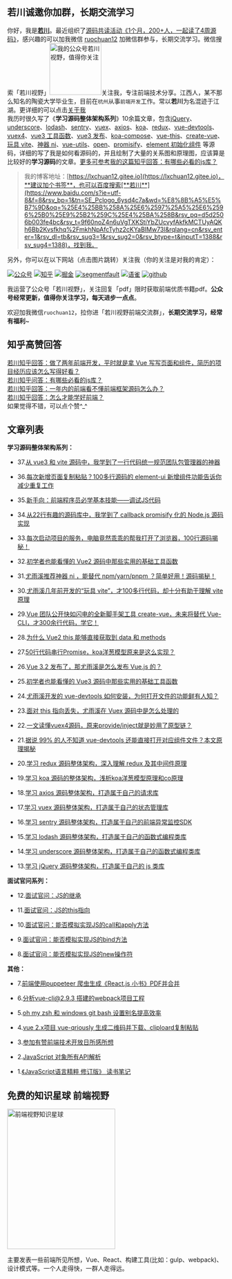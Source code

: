 ##  若川诚邀你加群，长期交流学习

你好，我是[**若川**](https://mp.weixin.qq.com/s/MwYIGKFGvx_qzthi20DehA)。最近组织了[源码共读活动《1个月，200+人，一起读了4周源码》](https://mp.weixin.qq.com/s?__biz=MzA5MjQwMzQyNw==&mid=2650756550&idx=1&sn=9acc5e30325963e455f53ec2f64c1fdd&chksm=8866564abf11df5c41307dba3eb84e8e14de900e1b3500aaebe802aff05b0ba2c24e4690516b&token=917686367&lang=zh_CN#rd)，感兴趣的可以加我微信 [ruochuan12](https://mp.weixin.qq.com/s?__biz=MzA5MjQwMzQyNw==&mid=2650756550&idx=1&sn=9acc5e30325963e455f53ec2f64c1fdd&chksm=8866564abf11df5c41307dba3eb84e8e14de900e1b3500aaebe802aff05b0ba2c24e4690516b&token=917686367&lang=zh_CN#rd) 加微信群参与，长期交流学习。微信搜索「若川视野」<img src="./README-images/wechat-mini.jpg"  width="120px" height="120px" title="我的公众号若川视野，值得你关注" alt="我的公众号若川视野，值得你关注"/>关注我，专注前端技术分享。江西人，某不那么知名的陶瓷大学毕业生，目前在`杭州`从事`前端开发`工作。常以**若川**为名混迹于江湖。更详细的可以点击[关于我](https://lxchuan12.gitee.io/about/)<br>
我历时很久写了《**学习源码整体架构系列**》10余篇文章，包含[jQuery](https://lxchuan12.gitee.io/jquery)、[underscore](https://lxchuan12.gitee.io/underscore)、[lodash](https://lxchuan12.gitee.io/lodash)、[sentry](https://lxchuan12.gitee.io/sentry)、[vuex](https://lxchuan12.gitee.io/vuex)、[axios](https://lxchuan12.gitee.io/axios)、[koa](https://lxchuan12.gitee.io/koa)、[redux](https://lxchuan12.gitee.io/redux)、[vue-devtools](https://lxchuan12.gitee.io/open-in-editor)、[vuex4](https://lxchuan12.gitee.io/vuex4)、[vue3 工具函数](https://lxchuan12.gitee.io/vue-next-utils)、[vue3 发布](https://lxchuan12.gitee.io/vue-next-release)、[koa-compose](https://lxchuan12.gitee.io/koa-compose)、[vue-this](https://lxchuan12.gitee.io/vue-this)、[create-vue](https://lxchuan12.gitee.io/create-vue)、[玩具 vite](https://lxchuan12.gitee.io/vue-dev-server/)、[神器 ni](https://lxchuan12.gitee.io/ni/)、[vue-utils](https://lxchuan12.gitee.io/vue-utils/)、[open](https://lxchuan12.gitee.io/open/)、[promisify](https://lxchuan12.gitee.io/promisify/)、[element 初始化组件](https://lxchuan12.gitee.io/element-new/) 等源码，详细的写了我是如何看源码的，并且绘制了大量的关系图和原理图，应该算是比较好的**学习源码**的文章。[更多可参考我的这篇知乎回答：有哪些必看的js库？](https://mp.weixin.qq.com/s?__biz=MzA5MjQwMzQyNw==&mid=2650746362&idx=1&sn=afe3a26cdbde1d423aae4fa99355f369&chksm=88662e76bf11a760a7f0a8565b9e8d52f5e4f056dc2682f213eec6475127d71f6f1d203d6c3a&token=1233343990&lang=zh_CN#rd)

> 我的博客地址：[https://lxchuan12.gitee.io](https://lxchuan12.gitee.io)，**建议加个书签**，也可以百度搜索[**若川**](https://www.baidu.com/s?ie=utf-8&f=8&rsv_bp=1&tn=SE_Pclogo_6ysd4c7a&wd=%E8%8B%A5%E5%B7%9D&oq=%25E4%25BB%258A%25E6%2597%25A5%25E6%2596%25B0%25E9%25B2%259C%25E4%25BA%258B&rsv_pq=d5d2506b003fe4bc&rsv_t=9f60noZ4n6uVgTXKStiYbZUcvyfAkfkMCTUyAQKh6Bb2Kvsfkhq%2FmkhNpAfcTyhz2cKYaBIMw73l&rqlang=cn&rsv_enter=1&rsv_dl=tb&rsv_sug3=1&rsv_sug2=0&rsv_btype=t&inputT=1388&rsv_sug4=1388)，找到我。
>
另外，你可以在以下网站（点击图片跳转）关注我（你的关注是对我的肯定）：<br>

[![公众号](https://img.shields.io/badge/公众号-@若川视野-000000.svg?style=flat-square&logo=WeChat)](https://image-static.segmentfault.com/355/182/3551821948-5df888aa1dc88_articlex)
[![知乎](https://img.shields.io/badge/dynamic/json?color=0084ff&label=知乎@若川&query=%24.data.totalSubs&url=https%3A%2F%2Fapi.spencerwoo.com%2Fsubstats%2F%3Fsource%3Dzhihu%26queryKey%3Dlxchuan12)](https://www.zhihu.com/people/lxchuan12)
[![掘金](https://img.shields.io/badge/%E6%8E%98%E9%87%91-@%E8%8B%A5%E5%B7%9D-000000.svg?style=flat-square&logo=Juejin)](https://juejin.cn/user/1415826704971918/posts)
[![segmentfault](https://img.shields.io/badge/segmentfault-@%E8%8B%A5%E5%B7%9D-000000.svg?style=flat-square&logo=Segmentfault)](https://segmentfault.com/blog/lxchuan12)
[![语雀](https://img.shields.io/badge/语雀-@%E8%8B%A5%E5%B7%9D-000000.svg?style=flat-square&logo=Segmentfault)](https://www.yuque.com/lxchuan12/blog)
[![github](https://img.shields.io/github/stars/lxchuan12/blog?label=Stars&style=flat-square&logo=GitHub)](https://github.com/lxchuan12/blog)

我运营了公众号「若川视野」，关注回复「pdf」限时获取前端优质书籍pdf。**公众号经常更新，值得你关注学习，每天进步一点点**。

欢迎加我微信`ruochuan12`，拉你进「若川视野前端交流群」，**长期交流学习，经常有福利**~

## 知乎高赞回答

[若川知乎回答：做了两年前端开发，平时就是拿 Vue 写写页面和组件，简历的项目经历应该怎么写得好看？](https://www.zhihu.com/question/384048633/answer/1134746899)<br>
[若川知乎问答：有哪些必看的js库？](https://www.zhihu.com/question/429436558/answer/1575251772)<br>
[若川知乎回答：一年内的前端看不懂前端框架源码怎么办？](https://www.zhihu.com/question/350289336/answer/910970733)<br>
[若川知乎回答：怎么才能学好前端？](https://www.zhihu.com/question/372962058/answer/1026884916)<br>
如果觉得不错，可以点个赞^_^

## 文章列表

**学习源码整体架构系列：**

- 37.[从 vue3 和 vite 源码中，我学到了一行代码统一规范团队包管理器的神器](https://lxchuan12.gitee.io/only-allow/)

- 36.[每次新增页面复制粘贴？100多行源码的 element-ui 新增组件功能告诉你减少重复工作](https://lxchuan12.gitee.io/element-new/)

- 35.[新手向：前端程序员必学基本技能——调试JS代码](https://lxchuan12.gitee.io/debug/)

- 34.[从22行有趣的源码库中，我学到了 callback promisify 化的 Node.js 源码实现](https://lxchuan12.gitee.io/promisify/)

- 33.[每次启动项目的服务，电脑竟然乖乖的帮我打开了浏览器，100行源码揭秘！](https://lxchuan12.gitee.io/open/)

- 32.[初学者也能看懂的 Vue2 源码中那些实用的基础工具函数](https://lxchuan12.gitee.io/vue-utils/)

- 31.[尤雨溪推荐神器 ni ，能替代 npm/yarn/pnpm ？简单好用！源码揭秘！](https://lxchuan12.gitee.io/ni/)

- 30.[尤雨溪几年前开发的“玩具 vite”，才100多行代码，却十分有助于理解 vite 原理](https://lxchuan12.gitee.io/vue-dev-server/)

- 29.[Vue 团队公开快如闪电的全新脚手架工具 create-vue，未来将替代 Vue-CLI，才300余行代码，学它！](https://lxchuan12.gitee.io/create-vue/)

- 28.[为什么 Vue2 this 能够直接获取到 data 和 methods](https://lxchuan12.gitee.io/vue-this/)

- 27.[50行代码串行Promise，koa洋葱模型原来是这么实现？](https://lxchuan12.gitee.io/koa-compose/)

- 26.[Vue 3.2 发布了，那尤雨溪是怎么发布 Vue.js 的？](https://lxchuan12.gitee.io/vue-next-release/)

- 25.[初学者也能看懂的 Vue3 源码中那些实用的基础工具函数](https://lxchuan12.gitee.io/vue-next-utils/)

- 24.[尤雨溪开发的 vue-devtools 如何安装，为何打开文件的功能鲜有人知？](https://lxchuan12.gitee.io/vue-devtools/)

- 23.[面对 this 指向丢失，尤雨溪在 Vuex 源码中是怎么处理的](https://lxchuan12.gitee.io/vuex-this/)

- 22.[一文读懂vuex4源码，原来provide/inject就是妙用了原型链？](https://lxchuan12.gitee.io/vuex4/)

- 21.[据说 99% 的人不知道 vue-devtools 还能直接打开对应组件文件？本文原理揭秘](https://lxchuan12.gitee.io/open-in-editor/)

- 20.[学习 redux 源码整体架构，深入理解 redux 及其中间件原理](https://lxchuan12.gitee.io/redux/)

- 19.[学习 koa 源码的整体架构，浅析koa洋葱模型原理和co原理](https://lxchuan12.gitee.io/koa/)

- 18.[学习 axios 源码整体架构，打造属于自己的请求库](https://lxchuan12.gitee.io/axios/)

- 17.[学习 vuex 源码整体架构，打造属于自己的状态管理库](https://lxchuan12.gitee.io/vuex/)

- 16.[学习 sentry 源码整体架构，打造属于自己的前端异常监控SDK](https://lxchuan12.gitee.io/sentry/)

- 15.[学习 lodash 源码整体架构，打造属于自己的函数式编程类库](https://lxchuan12.gitee.io/lodash/)

- 14.[学习 underscore 源码整体架构，打造属于自己的函数式编程类库](https://lxchuan12.gitee.io/underscore/)

- 13.[学习 jQuery 源码整体架构，打造属于自己的 js 类库](https://lxchuan12.gitee.io/jquery/)

**面试官问系列：**

- 12.[面试官问：JS的继承](https://lxchuan12.gitee.io/js-extend/)

- 11.[面试官问：JS的this指向](https://lxchuan12.gitee.io/js-this/)

- 10.[面试官问：能否模拟实现JS的call和apply方法](https://lxchuan12.gitee.io/js-implement-call-apply/)

- 9.[面试官问：能否模拟实现JS的bind方法](https://lxchuan12.gitee.io/js-implement-bind/)

- 8.[面试官问：能否模拟实现JS的new操作符](https://lxchuan12.gitee.io/js-implement-new/)

**其他：**

- 7.[前端使用puppeteer 爬虫生成《React.js 小书》PDF并合并](https://lxchuan12gitee.ion/puppeteer-create-pdf-and-merge/)

- 6.[分析vue-cli@2.9.3 搭建的webpack项目工程](https://lxchuan12.gitee.io/vue-cli-2-webpack/)

- 5.[oh my zsh 和 windows git bash 设置别名提高效率](https://lxchuan12.gitee.io/oh-my-zsh/)

- 4.[vue 2.x项目 vue-qriously 生成二维码并下载、cliploard复制粘贴](https://lxchuan12gitee.ion/vue-2-qrcode/)

- 3.[参加有赞前端技术开放日所感所想](https://lxchuan12.gitee.io/20180421-youzan-front-end-tech-open-day/)

- 2.[JavaScript 对象所有API解析](https://lxchuan12.gitee.io/js-object-api/)

- 1.[《JavaScript语言精粹 修订版》 读书笔记](https://lxchuan12.gitee.io/js-book/)

## 免费的知识星球 前端视野

<img src="./README-images/zsxq.png"  width="250px" height="325px" title="前端视野知识星球" alt="前端视野知识星球"/>

主要发表一些前端所见所想，Vue、React、构建工具(比如：gulp、webpack)、设计模式等。一个人走得快，一群人走得远。
